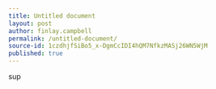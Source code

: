 ```yaml
---
title: Untitled document
layout: post
author: finlay.campbell
permalink: /untitled-document/
source-id: 1czdhjfSiBo5_x-DgmCcIDI4hQM7NfkzMASj26WN5WjM
published: true
---
```

sup

